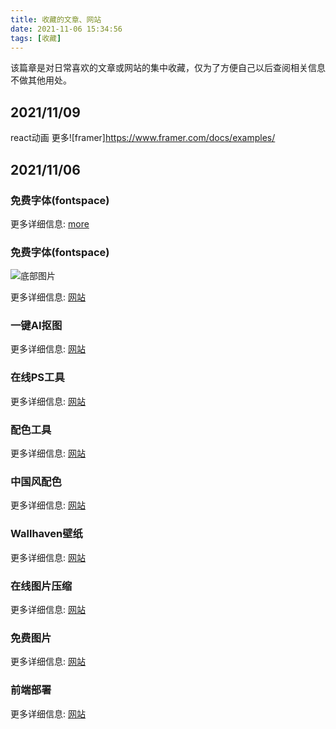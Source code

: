 ```yaml
---
title: 收藏的文章、网站
date: 2021-11-06 15:34:56
tags: [收藏]
---
```


该篇章是对日常喜欢的文章或网站的集中收藏，仅为了方便自己以后查阅相关信息不做其他用处。
<!-- more -->

## 2021/11/09
react动画
更多![framer]https://www.framer.com/docs/examples/

## 2021/11/06

### 免费字体(fontspace)

更多详细信息: [more](https://www.fontspace.com/)

### 免费字体(fontspace)

![底部图片](https://see.fontimg.com/api/renderfont4/WyOJn/eyJyIjoiZnMiLCJoIjoxMDgsInciOjEwMDAsImZzIjoxMDgsImZnYyI6IiMwMDAwMDAiLCJiZ2MiOiIjRkZGRkZGIiwidCI6MX0/TWFnbmlsZGE/magnilda.png "图片")

更多详细信息: [网站](https://www.fontspace.com/)

### 一键AI抠图

更多详细信息: [网站](https://www.isheji.com/cutout/workbench?img_id=60c9b7284a9a3)

### 在线PS工具

更多详细信息: [网站](https://www.fontspace.com/)

### 配色工具

更多详细信息: [网站](https://www.colorhunt.co/)

### 中国风配色

更多详细信息: [网站](http://zhongguose.com/)

### Wallhaven壁纸

更多详细信息: [网站](https://wallhaven.cc/)

### 在线图片压缩

更多详细信息: [网站](https://tinypng.com/)

### 免费图片

更多详细信息: [网站](https://www.pexels.com/zh-cn/)

### 前端部署

更多详细信息: [网站](https://juejin.cn/post/7017710911443959839)




